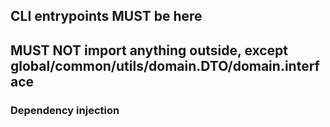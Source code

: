 ## CLI entrypoints MUST be here
## MUST NOT import anything outside, except global/common/utils/domain.DTO/domain.interface
### Dependency injection
